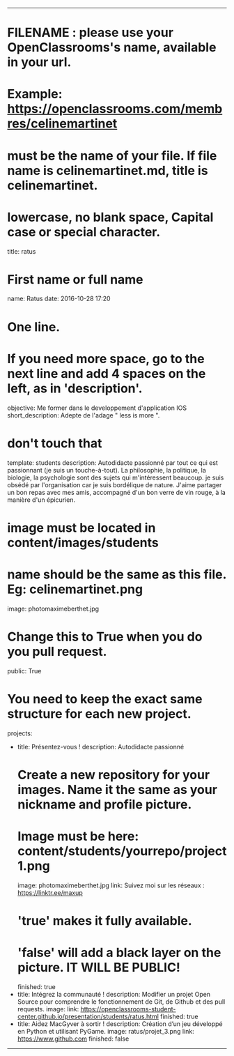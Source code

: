 ---

# FILENAME : please use your OpenClassrooms's name, available in your url.
# Example: https://openclassrooms.com/membres/celinemartinet
# must be the name of your file. If file name is celinemartinet.md, title is celinemartinet.
# lowercase, no blank space, Capital case or special character.
title: ratus

# First name or full name
name: Ratus
date: 2016-10-28 17:20

# One line.
# If you need more space, go to the next line and add 4 spaces on the left, as in 'description'.
objective: Me former dans le developpement d'application IOS
short_description: Adepte de l'adage " less is more ".

# don't touch that
template: students
description:
    Autodidacte passionné par tout ce qui est passionnant (je suis un touche-à-tout).
    La philosophie, la politique, la biologie, la psychologie sont des sujets qui m'intéressent beaucoup.
    je suis obsédé par l'organisation car je suis bordélique de nature. 
    J'aime partager un bon repas avec mes amis, accompagné d'un bon verre de vin rouge, à la manière d'un épicurien. 

# image must be located in content/images/students
# name should be the same as this file. Eg: celinemartinet.png
image: photomaximeberthet.jpg

# Change this to True when you do you pull request.
public: True

# You need to keep the exact same structure for each new project.
projects:
  - title: Présentez-vous !
    description: Autodidacte passionné
    # Create a new repository for your images. Name it the same as your nickname and profile picture.
    # Image must be here: content/students/yourrepo/project1.png
    image: photomaximeberthet.jpg
    link: Suivez moi sur les réseaux : https://linktr.ee/maxup
    # 'true' makes it fully available.
    # 'false' will add a black layer on the picture. IT WILL BE PUBLIC!
    finished: true
  - title: Intégrez la communauté !
    description: Modifier un projet Open Source pour comprendre le fonctionnement de Git, de Github et des pull requests. 
    image: 
    link: https://openclassrooms-student-center.github.io/presentation/students/ratus.html
    finished: true
  - title: Aidez MacGyver à sortir !
    description: Création d’un jeu développé en Python et utilisant PyGame.
    image: ratus/projet_3.png
    link: https://www.github.com
    finished: false
---